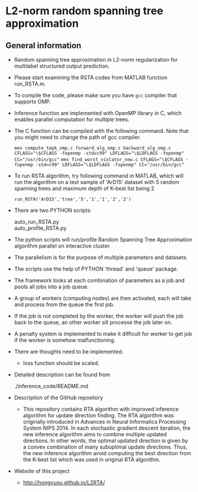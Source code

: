 


# L2-norm random spanning tree approximation

## General information
   - Random spanning tree approximation in L2-norm regularization for multilabel structured output prediction.
   - Please start examining the RSTA codes from MATLAB function run_RSTA.m.
   - To compile the code, please make sure you have `gcc` compiler that supports OMP. 
   - Inference function are implemented with OpenMP library in C, which enables parallel computation for multiple trees.
   - The C function can be compiled with the following command. Note that you might need to change the path of gcc compiler.

		`mex compute_topk_omp.c forward_alg_omp.c backward_alg_omp.c  CFLAGS="\$CFLAGS -fopenmp -std=c99" LDFLAGS="\$LDFLAGS -fopenmp" CC="/usr/bin/gcc"`
		`mex find_worst_violator_new.c CFLAGS="\$CFLAGS -fopenmp -std=c99" LDFLAGS="\$LDFLAGS -fopenmp" CC="/usr/bin/gcc"`
	
   - To run RSTA algorithm, try following command in MATLAB, which will run the algorithm on a test sample of 'ArD15' dataset with 5 random spanning trees and maximum depth of K-best list being 2 

		`run_RSTA('ArD15','tree','5','1','1','2','2')`

   - There are two PYTHON scripts:

		auto_run_RSTA.py	
		auto_profile_RSTA.py
	
   - The python scripts will run/profile Random Spanning Tree Approximation algorithm parallel on interactive cluster.
   - The parallelism is for the purpose of multiple parameters and datasets.
   - The scripts use the help of PYTHON 'thread' and 'queue' package.
   - The framework looks at each combination of parameters as a job and pools all jobs into a job queue.
   - A group of workers (computing nodes) are then activated, each will take and process from the queue the first job.
   - If the job is not completed by the worker, the worker will push the job back to the queue, an other worker sill processe the job later on.
   - A penalty system is implemented to make it difficult for worker to get job if the worker is somehow malfunctioning. 
   - There are thoughts need to be implemented.
      - loss function should be scaled.
   - Detailed description can be found from

		./inference_code/README.md

   - Description of the GitHub repository
      - This repository contains RTA algorithm with improved inference algorithm for update direction finding. The RTA algorithm was originally introduced in Advances in Neural Informatics Processing System NIPS 2014. In each stochastic gradient descent iteration, the new inference algorithm aims to combine multiple updated directions. In other words, the optimal updated direction is given by a convex combination of many suboptimal update directions. Thus, the new inference algorithm avoid computing the best direction from the K-best list which was used in original RTA algorithm. 
   - Website of this project
      - http://hongyusu.github.io/L2RTA/
